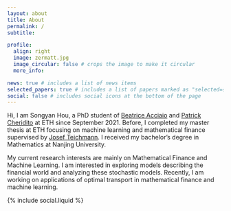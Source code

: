 ```yaml
---
layout: about
title: About
permalink: /
subtitle: 

profile:
  align: right
  image: zermatt.jpg
  image_circular: false # crops the image to make it circular
  more_info: 

news: true # includes a list of news items
selected_papers: true # includes a list of papers marked as "selected={true}"
social: false # includes social icons at the bottom of the page
---
```


Hi, I am Songyan Hou, a PhD student of [Beatrice Acciaio](https://people.math.ethz.ch/~beacciaio/) and [Patrick Cheridito](https://people.math.ethz.ch/~patrickc/) at ETH since September 2021. Before, I completed my master thesis at ETH focusing on machine learning and mathematical finance supervised by [Josef Teichmann](https://people.math.ethz.ch/~jteichma/). I received my bachelor’s degree in Mathematics at Nanjing University.

My current research interests are mainly on Mathematical Finance and Machine Learning. I am interested in exploring models describing the financial world and analyzing these stochastic models. Recently, I am working on applications of optimal transport in mathematical finance and machine learning.

<div class="navbar-brand social">{% include social.liquid %}</div>